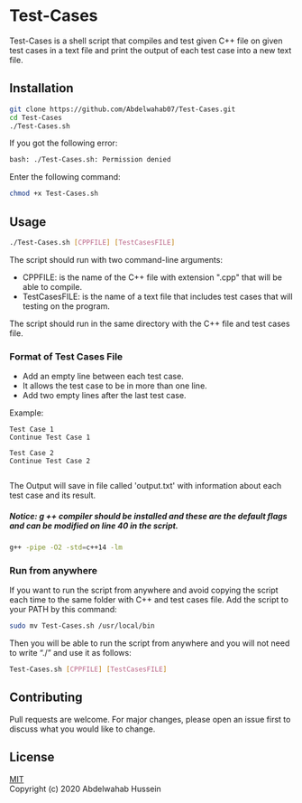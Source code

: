 # Test-Cases
Test-Cases is a shell script that compiles and test given C++ file on given test cases in a text file and print the output of each test case into a new text file.

## Installation
```bash
git clone https://github.com/Abdelwahab07/Test-Cases.git
cd Test-Cases
./Test-Cases.sh 
```
If you got the following error: 
```bash
bash: ./Test-Cases.sh: Permission denied
```
Enter the following command:
```bash
chmod +x Test-Cases.sh
```

## Usage
```bash
./Test-Cases.sh [CPPFILE] [TestCasesFILE]
```
The script should run with two command-line arguments:
- CPPFILE: is the name of the C++ file with extension ".cpp" that will be able to compile.
- TestCasesFILE: is the name of a text file that includes test cases that will testing on the program.   

The script should run in the same directory with the C++ file and test cases file.

### Format of Test Cases File
- Add an empty line between each test case.
- It allows the test case to be in more than one line.
- Add two empty lines after the last test case.

Example:
```text
Test Case 1
Continue Test Case 1

Test Case 2
Continue Test Case 2


```
The Output will save in file called 'output.txt' with information about each test case and its result.

##### Notice: g ++ compiler should be installed and these are the default flags and can be modified on line 40 in the script.
```bash
g++ -pipe -O2 -std=c++14 -lm
```
### Run from anywhere
If you want to run the script from anywhere and avoid copying the script each time to the same folder with C++ and test cases file. Add the script to your PATH by this command:
```bash
sudo mv Test-Cases.sh /usr/local/bin
```
Then you will be able to run the script from anywhere and you will not need to write “./” and use it as follows:
```bash
Test-Cases.sh [CPPFILE] [TestCasesFILE]
```

## Contributing
Pull requests are welcome. For major changes, please open an issue first to discuss what you would like to change.

## License
[MIT](https://github.com/Abdelwahab07/Test-Cases/blob/master/LICENSE)   
Copyright (c) 2020 Abdelwahab Hussein
